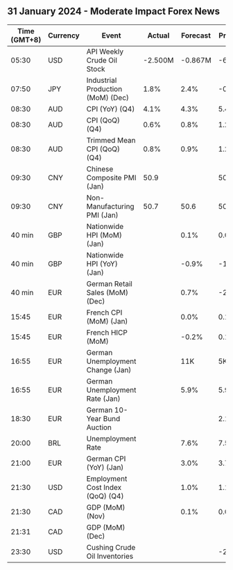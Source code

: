 ## 31 January 2024 - Moderate Impact Forex News

| Time (GMT+8) | Currency | Event | Actual | Forecast | Previous |
|------|----------|-------|--------|----------|----------|
| 05:30 | USD | API Weekly Crude Oil Stock | -2.500M | -0.867M | -6.674M |
| 07:50 | JPY | Industrial Production (MoM) (Dec) | 1.8% | 2.4% | -0.9% |
| 08:30 | AUD | CPI (YoY) (Q4) | 4.1% | 4.3% | 5.4% |
| 08:30 | AUD | CPI (QoQ) (Q4) | 0.6% | 0.8% | 1.2% |
| 08:30 | AUD | Trimmed Mean CPI (QoQ) (Q4) | 0.8% | 0.9% | 1.2% |
| 09:30 | CNY | Chinese Composite PMI (Jan) | 50.9 |  | 50.3 |
| 09:30 | CNY | Non-Manufacturing PMI (Jan) | 50.7 | 50.6 | 50.4 |
| 40 min | GBP | Nationwide HPI (MoM) (Jan) |  | 0.1% | 0.0% |
| 40 min | GBP | Nationwide HPI (YoY) (Jan) |  | -0.9% | -1.8% |
| 40 min | EUR | German Retail Sales (MoM) (Dec) |  | 0.7% | -2.5% |
| 15:45 | EUR | French CPI (MoM) (Jan) |  | 0.0% | 0.1% |
| 15:45 | EUR | French HICP (MoM) |  | -0.2% | 0.1% |
| 16:55 | EUR | German Unemployment Change (Jan) |  | 11K | 5K |
| 16:55 | EUR | German Unemployment Rate (Jan) |  | 5.9% | 5.9% |
| 18:30 | EUR | German 10-Year Bund Auction |  |  | 2.190% |
| 20:00 | BRL | Unemployment Rate |  | 7.6% | 7.5% |
| 21:00 | EUR | German CPI (YoY) (Jan) |  | 3.0% | 3.7% |
| 21:30 | USD | Employment Cost Index (QoQ) (Q4) |  | 1.0% | 1.1% |
| 21:30 | CAD | GDP (MoM) (Nov) |  | 0.1% | 0.0% |
| 21:31 | CAD | GDP (MoM) (Dec) |  |  |  |
| 23:30 | USD | Cushing Crude Oil Inventories |  |  | -2.008M |
